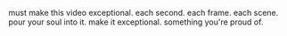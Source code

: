must make this video exceptional.
each second. each frame. each scene.
pour your soul into it.
make it exceptional.
something you're proud of.